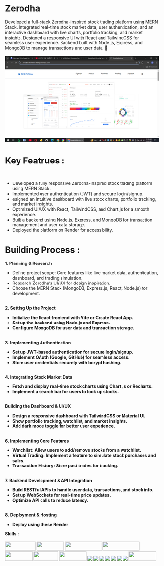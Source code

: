 <h1><b>Zerodha </b></h1> 
Developed a full-stack Zerodha-inspired stock trading platform using MERN Stack. Integrated real-time stock market data, user authentication, and an interactive dashboard with live charts, portfolio tracking, and market insights. Designed a responsive UI with React and TailwindCSS for seamless user experience. Backend built with Node.js, Express, and MongoDB to manage transactions and user data. 🚀<br><br>
<img src="https://github.com/AyushGhole/Zerodha/blob/main/frontend/public/main%20(2).png" >
<br>
<h1>Key Featrues : </h1> <br>
<ul>
<li>Developed a fully responsive Zerodha-inspired stock trading platform using MERN Stack.</li> 
<li>Implemented user authentication (JWT) and secure login/signup.</li> 
<li>esigned an intuitive dashboard with live stock charts, portfolio tracking, and market insights.</li> 
<li>Optimized UI/UX with React, TailwindCSS, and Chart.js for a smooth experience.</li> 
<li>Built a backend using Node.js, Express, and MongoDB for transaction management and user data storage.</li>
<li>Deployed the platform on Render for accessibility.</li>
</ul>
<h1>Building Process : </h1> 
<b>1. Planning & Research</b>
<ul>
  <li>Define project scope: Core features like live market data, authentication, dashboard, and trading simulation.</li>
 <li>Research Zerodha’s UI/UX for design inspiration.</li> 
  <li>Choose the MERN Stack (MongoDB, Express.js, React, Node.js) for development.</li>
</ul>
<br>
<b>2. Setting Up the Project<b> 
<ul>
  <li>Initialize the React frontend with Vite or Create React App.</li> 
  <li>Set up the backend using Node.js and Express.</li> 
  <li>Configure MongoDB for user data and transaction storage.</li>
</ul>
<br>
<b>3. Implementing Authentication </b> 
<ul>
  <li>Set up JWT-based authentication for secure login/signup.</li> 
  <li>Implement OAuth (Google, GitHub) for seamless access.</li> 
  <li>Store user credentials securely with bcrypt hashing.</li>
</ul>
  <br>
<b>4. Integrating Stock Market Data</b> 
<ul>
  <li>Fetch and display real-time stock charts using Chart.js or Recharts.</li>
  <li>Implement a search bar for users to look up stocks.</li>
</ul>
<br>
<b> Building the Dashboard & UI/UX</b> 
<ul>
<li>Design a responsive dashboard with TailwindCSS or Material UI.
</li>
<li>Show portfolio tracking, watchlist, and market insights.</li> 
<li>Add dark mode toggle for better user experience.</li>
</ul>
<br>
<b>6. Implementing Core Features</b> 
<ul>
<li>Watchlist: Allow users to add/remove stocks from a watchlist.</li> 
<li>Virtual Trading: Implement a feature to simulate stock purchases and sales.</li> 
<li>Transaction History: Store past trades for tracking.</li>
</ul>
<br>
<b>7. Backend Development & API Integration</b>
<ul>
  <li>Build RESTful APIs to handle user data, transactions, and stock info.</li> 
  <li>Set up WebSockets for real-time price updates.</li> 
  <li>Optimize API calls to reduce latency.</li>
</ul>
<br>
<b>8. Deployment & Hosting</b> 
<ul>
  <li>Deploy using these Render</li>
</ul>
<b>Skills : </b> 
<br><br>
<span><img src="https://img.shields.io/badge/-HTML5-E34F26?style=flat-square&logo=html5&logoColor=white" height="30px" width="100px"></span>
<span><img src="https://img.shields.io/badge/-CSS3-1572B6?style=flat-square&logo=css3" height="30px" width="90px" ></span>
<span><img src="https://img.shields.io/badge/Tailwind_CSS-e164e3?style=flat-square&logo=tailwindcss&logoColor=white" height="30px" width="120px" ></span>
<span><img src="https://img.shields.io/badge/RESTFULL_API--eeff6e?style=flat-square"
" height="30px" width="120px" ></span>
<span><img src="https://img.shields.io/badge/-MATERIAL_UI-ff6e6e?style=flat-square" height="30px" width="90px" ></span>
<span><img src="https://img.shields.io/badge/-RENDER-f23400?style=flat-square" height="30px" width="80px" ></span>
<span><img src="https://img.shields.io/badge/-JavaScript-black?style=flat-square&logo=javascript" height="30px" width="90px"></span>
<span><img src="https://camo.githubusercontent.com/84e0999fa027dedfb31a169d54da33fd98f9691c0b3aba4687a0e0a64cede44d/68747470733a2f2f696d672e736869656c64732e696f2f62616467652f6d7973716c2d2532333030662e7376673f7374796c653d666f722d7468652d6261646765266c6f676f3d6d7973716c266c6f676f436f6c6f723d7768697465"></span>
<span><img src="https://camo.githubusercontent.com/ec9b2bbaccf6915a29050ce24c10cd9b481b0c41b0bf5194add3e69f49a9be3c/68747470733a2f2f696d672e736869656c64732e696f2f62616467652f4d6f6e676f44422d2532333465613934622e7376673f7374796c653d666f722d7468652d6261646765266c6f676f3d6d6f6e676f6462266c6f676f436f6c6f723d7768697465"></span>
<span><img src="https://camo.githubusercontent.com/e01b1cfdcc52e26519db194c2a7b4b93eafe7a614a0dab69cfe967864a8f1119/68747470733a2f2f696d672e736869656c64732e696f2f62616467652f657870726573732e6a732d2532333430346435392e7376673f7374796c653d666f722d7468652d6261646765266c6f676f3d65787072657373266c6f676f436f6c6f723d253233363144414642"></span>
<span><img src="https://camo.githubusercontent.com/0d7ef95b10e93801a3bd8637bec636064d518a4c73366504ed50b04cf32a5727/68747470733a2f2f696d672e736869656c64732e696f2f62616467652f626f6f7473747261702d2532333536334437432e7376673f7374796c653d666f722d7468652d6261646765266c6f676f3d626f6f747374726170266c6f676f436f6c6f723d7768697465"></span>
<span><img src="https://camo.githubusercontent.com/8477a50d7210f0f3bf15fbe5b44809296b75f2101a2927818599d72c8ea72cef/68747470733a2f2f696d672e736869656c64732e696f2f62616467652f6e6f64652e6a732d3644413535463f7374796c653d666f722d7468652d6261646765266c6f676f3d6e6f64652e6a73266c6f676f436f6c6f723d7768697465"></span>
<span>
<span><img src="https://camo.githubusercontent.com/f93e05694a6f01f2f6a37713a454a942442a5ff2b33083891096a6f7e57842f8/68747470733a2f2f696d672e736869656c64732e696f2f62616467652f72656163742d2532333230323332612e7376673f7374796c653d666f722d7468652d6261646765266c6f676f3d7265616374266c6f676f436f6c6f723d253233363144414642"></span>
<span><img src="https://camo.githubusercontent.com/fd00f5fb76a02f6093a50142c52193fa6353f4a1b5199827c57cbe99d611b532/68747470733a2f2f696d672e736869656c64732e696f2f62616467652f4e504d2d2532334342333833372e7376673f7374796c653d666f722d7468652d6261646765266c6f676f3d6e706d266c6f676f436f6c6f723d7768697465"></span>
<span><img src="https://img.shields.io/badge/-JEST-green?style=flat-square&logo=JEST" height="30px" width="90px"></span>
